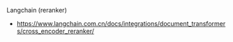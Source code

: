 


Langchain (reranker)
- https://www.langchain.com.cn/docs/integrations/document_transformers/cross_encoder_reranker/